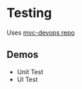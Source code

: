 # Testing

Uses [mvc-devops repo](https://github.com/arambazamba/mvc-devops)

## Demos

- Unit Test
- UI Test
